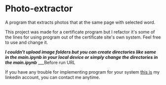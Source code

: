 # Photo-extractor
A program that extracts photos that at the same page with selected word.

This project was made for a certificate program but I refactor it's some of the lines for using program out of the certificate site's own system. Feel free to use and change it. 

___I couldn't upload image folders but you can create directories like same in the main.ipynb in your local device or simply change the directories in the main.ipynb___
___Before run <span title="Tekdüzen Kaynak Bulucu">URL</span>

If you have any trouble for implementing program for your system [this is](https://www.linkedin.com/in/emircanduzenli/) my linkedin account, you can contact me anytime.
